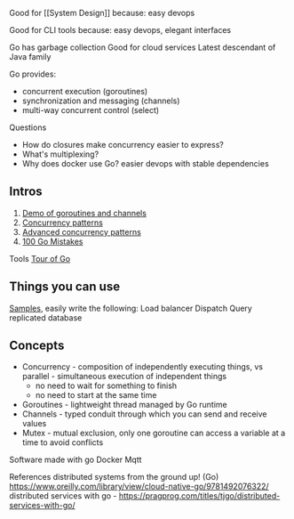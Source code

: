 
Good for [[System Design]] because:
easy devops

Good for CLI tools because:
easy devops, elegant interfaces

Go has garbage collection
Good for cloud services
Latest descendant of Java family

Go provides:
* concurrent execution (goroutines)
* synchronization and messaging (channels)
* multi-way concurrent control (select)

Questions
* How do closures make concurrency easier to express?
* What's multiplexing?
* Why does docker use Go? easier devops with stable dependencies

## Intros
1. [Demo of goroutines and channels](https://www.youtube.com/watch?v=oV9rvDllKEg)
2. [Concurrency patterns](https://www.youtube.com/watch?v=f6kdp27TYZs)
3. [Advanced concurrency patterns](https://www.youtube.com/watch?v=QDDwwePbDtw)
4. [100 Go Mistakes](https://www.manning.com/books/100-go-mistakes-and-how-to-avoid-them)

Tools
[Tour of Go](https://go.dev/tour/welcome/1)

## Things you can use
[Samples](https://go.dev/talks/2012/waza.slide#45), easily write the following:
Load balancer
Dispatch
Query replicated database

## Concepts
* Concurrency - composition of independently executing things, vs parallel - simultaneous execution of independent things
	* no need to wait for something to finish
	* no need to start at the same time
* Goroutines - lightweight thread managed by Go runtime
* Channels - typed conduit through which you can send and receive values
* Mutex - mutual exclusion, only one goroutine can access a variable at a time to avoid conflicts

Software made with go
Docker
Mqtt

References
distributed systems from the ground up! (Go) https://www.oreilly.com/library/view/cloud-native-go/9781492076322/
distributed services with go - https://pragprog.com/titles/tjgo/distributed-services-with-go/